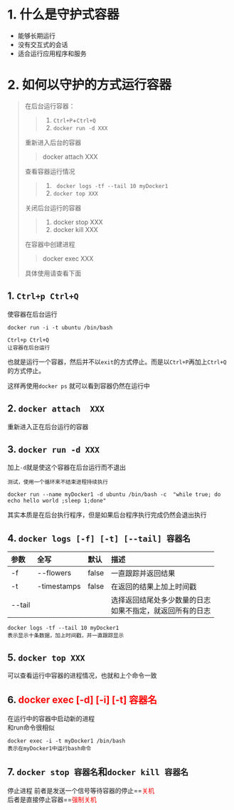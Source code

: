 # 1. 什么是守护式容器
+ 能够长期运行
+ 没有交互式的会话
+ 适合运行应用程序和服务

# 2. 如何以守护的方式运行容器
>在后台运行容器：
>>1. `Ctrl+P`+`Ctrl+Q`
>>2. `docker run -d XXX`
>
>重新进入后台的容器
>>docker attach XXX
>
>查看容器运行情况
>>1. ` docker logs -tf --tail 10 myDocker1`
>>2. `docker top XXX`
>
>关闭后台运行的容器
>>1. docker stop XXX
>>2. docker kill XXX
>
>在容器中创建进程
>>docker exec XXX
>
>具体使用请查看下面
## 1. `Ctrl+p Ctrl+Q`
使容器在后台运行
```
docker run -i -t ubuntu /bin/bash

Ctrl+p Ctrl+Q
让容器在后台运行
```
也就是运行一个容器，然后并不以`exit`的方式停止。而是以`Ctrl+P`再加上`Ctrl+Q`的方式停止。

这样再使用`docker ps` 就可以看到容器仍然在运行中

## 2. `docker attach  XXX`
重新进入正在后台运行的容器

## 3. `docker run -d XXX`
加上`-d`就是使这个容器在后台运行而不退出
```
测试，使用一个循环来不结束进程持续执行

docker run --name myDocker1 -d ubuntu /bin/bash -c  "while true; do echo hello world ;sleep 1;done"
```
其实本质是在后台执行程序，但是如果后台程序执行完成仍然会退出执行

## 4. `docker logs [-f] [-t] [--tail] 容器名`
 |参数|全写|默认|描述|
 |:--|:--|:--|:--|
 |-f|--flowers|false|一直跟踪并返回结果|
 |-t|-timestamps|false|在返回的结果上加上时间戳|
 |--tail|||选择返回结尾处多少数量的日志<br/>如果不指定，就返回所有的日志|

 ```
 docker logs -tf --tail 10 myDocker1 
 表示显示十条数据，加上时间戳，并一直跟踪显示
 ```

## 5. `docker top XXX`
可以查看运行中容器的进程情况，也就和上个命令一致


## 6. <font color="red">docker exec [-d] [-i] [-t] 容器名</font>
在运行中的容器中启动新的进程
<br/>
和run命令很相似
```
docker exec -i -t myDocker1 /bin/bash
表示在myDocker1中运行bash命令
```

## 7. `docker stop 容器名`和`docker kill 容器名`
停止进程
前者是发送一个信号等待容器的停止==<font color="red">关机</font>
<br/>
后者是直接停止容器==<font color="red">强制关机</font>